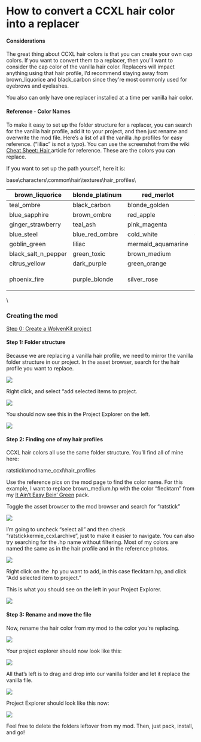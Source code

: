 # How to convert a CCXL hair color into a replacer

#### Considerations <a href="#docs-internal-guid-8b6cf978-7fff-696b-e1a9-939d427d40be" id="docs-internal-guid-8b6cf978-7fff-696b-e1a9-939d427d40be"></a>

The great thing about CCXL hair colors is that you can create your own cap colors. If you want to convert them to a replacer, then you’ll want to consider the cap color of the vanilla hair color. Replacers will impact anything using that hair profile, I’d recommend staying away from brown\_liquorice and black\_carbon since they're most commonly used for eyebrows and eyelashes.

You also can only have one replacer installed at a time per vanilla hair color.

#### Reference - Color Names

To make it easy to set up the folder structure for a replacer, you can search for the vanilla hair profile, add it to your project, and then just rename and overwrite the mod file. Here’s a list of all the vanilla .hp profiles for easy reference. (“liliac” is not a typo). You can use the screenshot from the wiki [Cheat Sheet: Hair ](https://wiki.redmodding.org/cyberpunk-2077-modding/for-mod-creators-theory/references-lists-and-overviews/cheat-sheet-head/hair#colour-in-files-by-index)article for reference. These are the colors you can replace.

If you want to set up the path yourself, here it is:

base\characters\common\hair\textures\hair\_profiles\\

| brown\_liquorice       | blonde\_platinum | red\_merlot         | ginger\_copper    |
| ---------------------- | ---------------- | ------------------- | ----------------- |
| teal\_ombre            | black\_carbon    | blonde\_golden      | blonde\_dishwater |
| blue\_sapphire         | brown\_ombre     | red\_apple          | gray\_gunmetal    |
| ginger\_strawberry     | teal\_ash        | pink\_magenta       | pink\_rose        |
| blue\_steel            | blue\_red\_ombre | cold\_white         | cyberpunk\_yellow |
| goblin\_green          | liliac           | mermaid\_aquamarine | purple\_ombre     |
| black\_salt\_n\_pepper | green\_toxic     | brown\_medium       | blue\_sky         |
| citrus\_yellow         | dark\_purple     | green\_orange       | liliac\_ombre     |
| phoenix\_fire          | purple\_blonde   | silver\_rose        | <p><br></p>       |

\


### Creating the mod

[Step 0: Create a WolvenKit project](https://wiki.redmodding.org/wolvenkit/getting-started/creating-a-mod#getting-started-with-wolvenkit)

#### Step 1: Folder structure

Because we are replacing a vanilla hair profile, we need to mirror the vanilla folder structure in our project. In the asset browser, search for the hair profile you want to replace.

![](https://lh7-rt.googleusercontent.com/docsz/AD_4nXeCMiMcLh_GtDBd9cVHJAB4hRa6VEO-ahz4t_IVtdKWeVUDBMkYA9H2Vy97GW4eMZSwDoYgFING7RgGQEBKTQSBxqpUbfMx5Gm3v6oIV8zUqbmpPidnos4GIKg21oUvItsB_AnLWw?key=861_VgN82g7h-lIzl-y5SA)

Right click, and select “add selected items to project.

![](https://lh7-rt.googleusercontent.com/docsz/AD_4nXe5wTiuLwmsTN86tDQDc_Nd7YYXOL_xgRBAl-Mqe0uPPxq41JVbY4-uBy02_qI33Pjn_jITxg4aoJGn7zxtuM4PPsHp2zL4kXqkTzhhe1NIAH2TjHGfOkDYCP3455K_fZ9KxBVq6w?key=861_VgN82g7h-lIzl-y5SA)

You should now see this in the Project Explorer on the left.

![](https://lh7-rt.googleusercontent.com/docsz/AD_4nXdHj6aKLTwfH8Pxyt7GA-8MBGGTjwNWGeK6nrBChU9vEd6JnItaE2jL0f3jbMYGPd2Eka_utM0pDk1oYD3yhI4jglz59JbioAdlIUyIeV1izED_ZSWIkCBV6LVLsnoyn7kscsb1?key=861_VgN82g7h-lIzl-y5SA)

#### Step 2: Finding one of my hair profiles

CCXL hair colors all use the same folder structure. You’ll find all of mine here:

ratstick\modname\_ccxl\hair\_profiles

Use the reference pics on the mod page to find the color name. For this example, I want to replace brown\_medium.hp with the color “flecktarn” from my [It Ain’t Easy Bein’ Green](https://www.nexusmods.com/cyberpunk2077/mods/22271) pack.

Toggle the asset browser to the mod browser and search for “ratstick”

![](https://lh7-rt.googleusercontent.com/docsz/AD_4nXd3nTe1AOmVj5A2meux-GUjEeXSjUecKHankqPGYx4pDyHFQDAtP7j5in6nhXrqpXiGL4iybP0fWhqIULbb98pztP5W5_FaAgbH11h73aqLhF1Ra6mObcanWi3BpUQtlYEEhtbP?key=861_VgN82g7h-lIzl-y5SA)

I’m going to uncheck “select all” and then check “ratstickkermie\_ccxl.archive”, just to make it easier to navigate. You can also try searching for the .hp name without filtering. Most of my colors are named the same as in the hair profile and in the reference photos.&#x20;

![](https://lh7-rt.googleusercontent.com/docsz/AD_4nXc-YFxCEJrNg2dnsMuhptWEh2-klDRfF4Ixn93XfMxY308gTgO-HJM9xO_GlLQkVHx5dgqYDUQKozyC6_UkmG0ZtvhcxMaCOp6sme9Xn2l4rNjncOOVazCT_-VltULBLNPOAgRXcA?key=861_VgN82g7h-lIzl-y5SA)

Right click on the .hp you want to add, in this case flecktarn.hp, and click “Add selected item to project.”

This is what you should see on the left in your Project Explorer.

![](https://lh7-rt.googleusercontent.com/docsz/AD_4nXf9vjW21sSI-3XhpmMFrpQsWkWpp8mtewN86tj6fjTEi83cUpHA0a-dGtRJLK77-ZarwUzTHiWCm6ObVeLs9AqO9sBRbCIhVKK5DbFO9D0ZjTgdOsgmzdt8A_ojozfWVRiK-G19?key=861_VgN82g7h-lIzl-y5SA)

#### Step 3: Rename and move the file

Now, rename the hair color from my mod to the color you’re replacing.

![](https://lh7-rt.googleusercontent.com/docsz/AD_4nXdPGZsAI5HZqsxjlvwYzj2e72gfo2FVctw24MGQs9gd7XtwgMrdnJwiP6kbu4yRkWIuyL-Cnhq07PNjm-P4fPHJz2ahlYFwpFAFW8nj_tatE2T0kklQGx-1gbvwix9m3WpQ3AAxOQ?key=861_VgN82g7h-lIzl-y5SA)

Your project explorer should now look like this:

![](https://lh7-rt.googleusercontent.com/docsz/AD_4nXfgQioYoo19HKH3d0uIYAVF6KJMpN2PhL6ao7hamsYBkoBa6YJZfpTOMpoi3xxoihJ9LNpGcPwlVkUI6ipQVVrTPkAmfWPMKBCDAh41kyKWqplFI8g0DnOCbPcfdFxeg04mhKwGJg?key=861_VgN82g7h-lIzl-y5SA)

All that’s left is to drag and drop into our vanilla folder and let it replace the vanilla file.

![](https://lh7-rt.googleusercontent.com/docsz/AD_4nXeTnU-PkXurUr4MNjlAZcdGoxzEsAXGY0wLi5cCbCFCJbUuIIZc-UM7qYMkJt60rewC8u2s47Jm4xifHNM6JEQtVH-4Exrjfd0fL8-rel_-kU0MaiM3cFCV7vnhRkQzt08JeER8rw?key=861_VgN82g7h-lIzl-y5SA)

Project Explorer should look like this now:

![](https://lh7-rt.googleusercontent.com/docsz/AD_4nXf3g24Ehb8gussVOEa-84a4pJGl8qXijvlBBoasWb_hQFc2OeQuughaffq7HOo55v1VqZPxcc10sKdbNo9RkXgJUkIREKfhCJM_uZjPAqI-mYDPVhp7kr2xwm1-ZI-ENr0pKsdr3w?key=861_VgN82g7h-lIzl-y5SA)

Feel free to delete the folders leftover from my mod. Then, just pack, install, and go!
